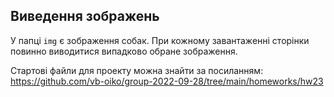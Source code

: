 ## Виведення зображень

У папці `img` є зображення собак.
При кожному завантаженні сторінки повинно виводитися випадково обране зображення.


Стартові файли для проекту можна знайти за посиланням:
https://github.com/vb-oiko/group-2022-09-28/tree/main/homeworks/hw23